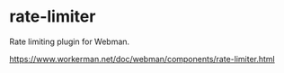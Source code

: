 # rate-limiter
Rate limiting plugin for Webman.

https://www.workerman.net/doc/webman/components/rate-limiter.html

